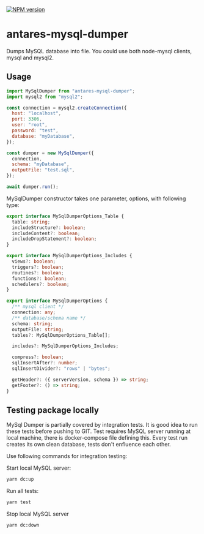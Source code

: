 [![NPM version](https://img.shields.io/npm/v/antares-mysql-dumper.svg)](https://www.npmjs.com/package/antares-mysql-dumper)

# antares-mysql-dumper

Dumps MySQL database into file. You could use both node-mysql clients, mysql and mysql2.

## Usage

```js
import MySqlDumper from "antares-mysql-dumper";
import mysql2 from "mysql2";

const connection = mysql2.createConnection({
  host: "localhost",
  port: 3306,
  user: "root",
  password: "test",
  database: "myDatabase",
});

const dumper = new MySqlDumper({
  connection,
  schema: "myDatabase",
  outputFile: "test.sql",
});

await dumper.run();
```

MySqlDumper constructor takes one parameter, options, with following type:

```ts
export interface MySqlDumperOptions_Table {
  table: string;
  includeStructure?: boolean;
  includeContent?: boolean;
  includeDropStatement?: boolean;
}

export interface MySqlDumperOptions_Includes {
  views?: boolean;
  triggers?: boolean;
  routines?: boolean;
  functions?: boolean;
  schedulers?: boolean;
}

export interface MySqlDumperOptions {
  /** mysql client */
  connection: any;
  /** database/schema name */
  schema: string;
  outputFile: string;
  tables?: MySqlDumperOptions_Table[];

  includes?: MySqlDumperOptions_Includes;

  compress?: boolean;
  sqlInsertAfter?: number;
  sqlInsertDivider?: "rows" | "bytes";

  getHeader?: ({ serverVersion, schema }) => string;
  getFooter?: () => string;
}
```

## Testing package locally
MySql Dumper is partially covered by integration tests. It is good idea to run these tests before pushing to GIT.
Test requires MySQL server running at local machine, there is docker-compose file defining this.
Every test run creates its own clean database, tests don't enfluence each other.

Use following commands for integration testing:

Start local MySQL server:
```sh
yarn dc:up
```

Run all tests:
```sh
yarn test
```

Stop local MySQL server
```sh
yarn dc:down
```
